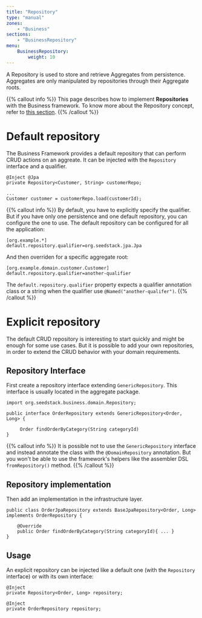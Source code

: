 ```yaml
---
title: "Repository"
type: "manual"
zones:
    - "Business"
sections:
    - "BusinessRepository"
menu:
    BusinessRepository:
        weight: 10
---
```


A Repository is used to store and retrieve Aggregates from persistence.
Aggregates are only manipulated by repositories through their Aggregate roots.

{{% callout info %}}
This page describes how to implement **Repositories** with the Business framework.
To know more about the Repository concept, refer to [this section](../../concepts/domain-model/#repository).
{{% /callout %}}

# Default repository

The Business Framework provides a default repository that can perform CRUD actions on an aggreate.
It can be injected with the `Repository` interface and a qualifier.

```
@Inject @Jpa
private Repository<Customer, String> customerRepo;

...
Customer customer = customerRepo.load(customerId);
```

{{% callout info %}}
By default, you have to explicitly specify the qualifier.
But if you have only one persistence and one default repository, you can configure the one to use.
The default repository can be configured for all the application:

```
[org.example.*]
default.repository.qualifier=org.seedstack.jpa.Jpa
```

And then overriden for a specific aggregate root:

```
[org.example.domain.customer.Customer]
default.repository.qualifier=another-qualifier
```

The `default.repository.qualifier` property expects a qualifier annotation class or a string when the qualifier use `@Named("another-qualifer")`.
{{% /callout %}}

# Explicit repository

The default CRUD repository is interesting to start quickly and might be enough for some use cases.
But it is possible to add your own repositories, in order to extend the CRUD behavior with your domain
requirements.

## Repository Interface

First create a repository interface extending `GenericRepository`.
This interface is usually located in the aggregate package.

```
import org.seedstack.business.domain.Repository;

public interface OrderRepository extends GenericRepository<Order, Long> {

     Order findOrderByCategory(String categoryId)
}
```

{{% callout info %}}
It is possible not to use the `GenericRepository` interface and instead annotate the class with the `@DomainRepository` annotation.
But you won't be able to use the framework's helpers like the assembler DSL `fromRepository()` method.
{{% /callout %}}

## Repository implementation

Then add an implementation in the infrastructure layer.

```
public class OrderJpaRepository extends BaseJpaRepository<Order, Long> implements OrderRepository {

    @Override
    public Order findOrderByCategory(String categoryId){ ... }
}
```

## Usage

An explicit repository can be injected like a default one (with the `Repository` interface) or with its own interface:

```
@Inject
private Repository<Order, Long> repository;
```

```
@Inject
private OrderRepository repository;
```

